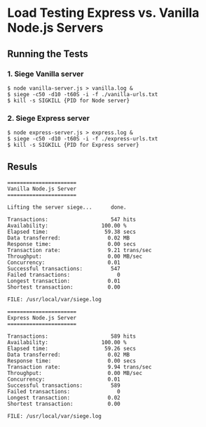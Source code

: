 # Load Testing Express vs. Vanilla Node.js Servers

## Running the Tests

### 1. Siege Vanilla server

    $ node vanilla-server.js > vanilla.log &
    $ siege -c50 -d10 -t60S -i -f ./vanilla-urls.txt
    $ kill -s SIGKILL {PID for Node server}

### 2. Siege Express server

    $ node express-server.js > express.log &
    $ siege -c50 -d10 -t60S -i -f ./express-urls.txt
    $ kill -s SIGKILL {PID for Express server}

## Resuls

    ======================
    Vanilla Node.js Server
    ======================

    Lifting the server siege...      done.

    Transactions:                    547 hits
    Availability:                 100.00 %
    Elapsed time:                  59.38 secs
    Data transferred:               0.02 MB
    Response time:                  0.00 secs
    Transaction rate:               9.21 trans/sec
    Throughput:                     0.00 MB/sec
    Concurrency:                    0.01
    Successful transactions:         547
    Failed transactions:               0
    Longest transaction:            0.01
    Shortest transaction:           0.00

    FILE: /usr/local/var/siege.log

    ======================
    Express Node.js Server
    ======================

    Transactions:                    589 hits
    Availability:                 100.00 %
    Elapsed time:                  59.26 secs
    Data transferred:               0.02 MB
    Response time:                  0.00 secs
    Transaction rate:               9.94 trans/sec
    Throughput:                     0.00 MB/sec
    Concurrency:                    0.01
    Successful transactions:         589
    Failed transactions:               0
    Longest transaction:            0.02
    Shortest transaction:           0.00

    FILE: /usr/local/var/siege.log
